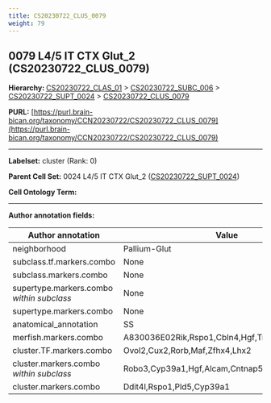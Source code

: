 ```yaml
---
title: CS20230722_CLUS_0079
weight: 79
---
```

## 0079 L4/5 IT CTX Glut_2 (CS20230722_CLUS_0079)
<b>Hierarchy: </b>
[CS20230722_CLAS_01](../CS20230722_CLAS_01) >
[CS20230722_SUBC_006](../CS20230722_SUBC_006) >
[CS20230722_SUPT_0024](../CS20230722_SUPT_0024) >
[CS20230722_CLUS_0079](../CS20230722_CLUS_0079)

**PURL:** [https://purl.brain-bican.org/taxonomy/CCN20230722/CS20230722_CLUS_0079](https://purl.brain-bican.org/taxonomy/CCN20230722/CS20230722_CLUS_0079)

---


**Labelset:** cluster (Rank: 0)

**Parent Cell Set:** 0024 L4/5 IT CTX Glut_2 ([CS20230722_SUPT_0024](../CS20230722_SUPT_0024))



**Cell Ontology Term:** 

[MARKER GENES.]: #


---

[TRANSFERRED ANNOTATIONS.]: #


[AUTHOR ANNOTATION FIELDS.]: #


**Author annotation fields:**

| Author annotation | Value |
|-------------------|-------|
|neighborhood|Pallium-Glut|
|subclass.tf.markers.combo|None|
|subclass.markers.combo|None|
|supertype.markers.combo _within subclass_|None|
|supertype.markers.combo|None|
|anatomical_annotation|SS|
|merfish.markers.combo|A830036E02Rik,Rspo1,Cbln4,Hgf,Trhde,Grik1,Shisa6|
|cluster.TF.markers.combo|Ovol2,Cux2,Rorb,Maf,Zfhx4,Lhx2|
|cluster.markers.combo _within subclass_|Robo3,Cyp39a1,Hgf,Alcam,Cntnap5a|
|cluster.markers.combo|Ddit4l,Rspo1,Pld5,Cyp39a1|
